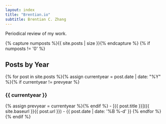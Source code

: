```yaml
---
layout: index
title: "Brentian.io"
subtitle: Brentian C. Zhang
---
```


Periodical review of my work.


{% capture numposts %}{{ site.posts | size }}{% endcapture %}
{% if numposts != '0' %}
## Posts by Year

{% for post in site.posts %}{% assign currentyear = post.date | date: "%Y" %}{% if currentyear != prevyear %}
### {{ currentyear }}
{% assign prevyear = currentyear %}{% endif %} - [{{ post.title }}]({{ site.baseurl }}{{ post.url }}) - {{ post.date | date: '%B %-d' }}
{% endfor %}
{% endif %}